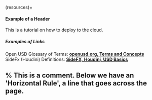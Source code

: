 

(resources)=
#### Example of a Header

This is a tutorial on how to deploy to the cloud.

##### Examples of Links

Open USD Glossary of Terms: 
**[openusd.org, Terms and Concepts](https://openusd.org/release/glossary.html)**\
SideFx (Houdini) Definitions: 
**[SideFX, Houdini, USD Basics](https://www.sidefx.com/docs/houdini/solaris/usd.html)**


% This is a comment. Below we have an 'Horizontal Rule', a line that goes across the page.
---



 


